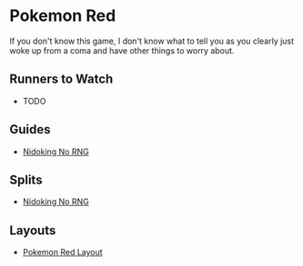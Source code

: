 # Pokemon Red

If you don't know this game, I don't know what to tell you as you clearly just
woke up from a coma and have other things to worry about.

## Runners to Watch

  * TODO

## Guides

  * [Nidoking No RNG][1]

## Splits

  * [Nidoking No RNG][2]

## Layouts

  * [Pokemon Red Layout][3]

[1]: ./Guides/Nidoking_No_RNG.md
[2]: ./Splits/Nidoking_No_RNG.lss
[3]: ./Layouts/Pokemon_Red.lsl